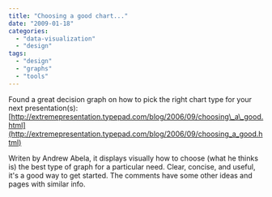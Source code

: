 ```yaml
---
title: "Choosing a good chart..."
date: "2009-01-18"
categories: 
  - "data-visualization"
  - "design"
tags: 
  - "design"
  - "graphs"
  - "tools"
---
```


Found a great decision graph on how to pick the right chart type for your next presentation(s): [http://extremepresentation.typepad.com/blog/2006/09/choosing\_a\_good.html](http://extremepresentation.typepad.com/blog/2006/09/choosing_a_good.html)

Writen by Andrew Abela, it displays visually how to choose (what he thinks is) the best type of graph for a particular need. Clear, concise, and useful, it's a good way to get started. The comments have some other ideas and pages with similar info.
